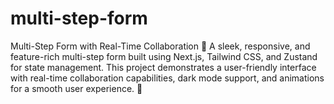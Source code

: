 # multi-step-form
Multi-Step Form with Real-Time Collaboration 🌟 A sleek, responsive, and feature-rich multi-step form built using Next.js, Tailwind CSS, and Zustand for state management. This project demonstrates a user-friendly interface with real-time collaboration capabilities, dark mode support, and animations for a smooth user experience. 🚀 
